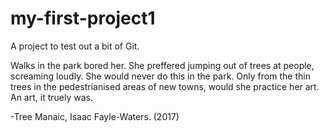 # my-first-project1
A project to test out a bit of Git.

Walks in the park bored her. She preffered jumping out of trees at people, screaming loudly. She would never do this in the park. Only from the thin trees in the pedestrianised areas of new towns, would she practice her art. An art, it truely was. 

-Tree Manaic, Isaac Fayle-Waters. (2017)

 
